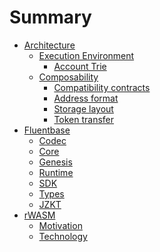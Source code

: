 # Summary

- [Architecture](./architecture/index.md)
  - [Execution Environment](./architecture/execution-environment.md)
    - [Account Trie](./architecture/execution-environment/account-trie.md)
  - [Composability](./architecture/composability.md)
    - [Compatibility contracts](./architecture/composability/compatability-contracts.md)
    - [Address format](./architecture/composability/address-format.md)
    - [Storage layout](./architecture/composability/storage-layout.md)
    - [Token transfer](./architecture/composability/token-transfer.md)
- [Fluentbase](./fluentbase/index.md)
  - [Codec]()
  - [Core]()
  - [Genesis]()
  - [Runtime]()
  - [SDK]()
  - [Types]()
  - [JZKT]()
- [rWASM](./rwasm/index.md)
  - [Motivation](./rwasm/motivation.md)
  - [Technology](./rwasm/technology.md)

